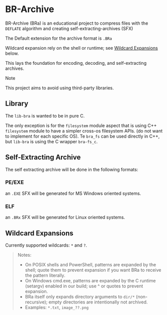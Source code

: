 # BR-Archive

BR-Archive (BRa) is an educational project to compress files with the `DEFLATE` algorithm and creating self-extracting-archives (SFX)

The Default extension for the archive format is `.BRa`

Wildcard expansion rely on the shell or runtime;  see [Wildcard Expansions](#wildcard-expansions) below.

This lays the foundation for encoding, decoding, and self-extracting archives.

> [!NOTE]
> This project aims to avoid using third-party libraries.


## Library

The `lib-bra` is wanted to be in pure C.

The only exception is for the `filesystem` module aspect that is using C++ `filesystem` module to have a simpler cross-os filesystem APIs.
 (do not want to implement for each specific OS).
 Te `bra_fs` can be used directly in C++, but `lib-bra` is using the C wrapper `bra-fs_c`.

## Self-Extracting Archive

The self extracting archive will be done in the following formats:

### PE/EXE

an `.EXE` SFX will be generated for MS Windows oriented systems.

### ELF

an `.BRx` SFX will be generated for Linux oriented systems.


## Wildcard Expansions

Currently supported wildcards: `*` and `?`.

> Notes:
> - On POSIX shells and PowerShell, patterns are expanded by the shell; quote them to prevent expansion if you want BRa to receive the pattern literally.
> - On Windows cmd.exe, patterns are expanded by the C runtime (setargv) enabled in our build; use ^ or quotes to prevent expansion.
> - BRa itself only expands directory arguments to `dir/*` (non-recursive); empty directories are intentionally not archived.
> - Examples: `*.txt`, `image_??.png`
